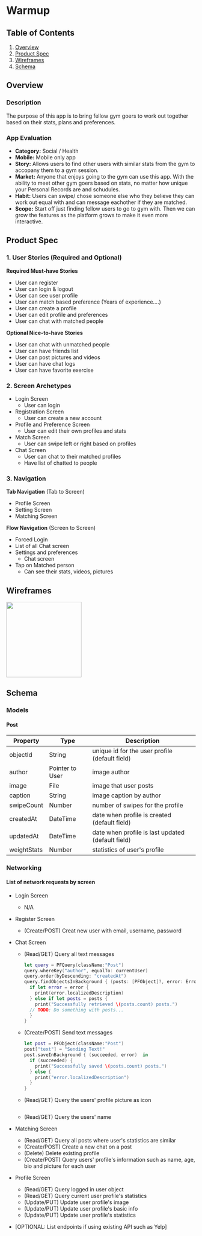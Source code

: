 # Warmup

## Table of Contents
1. [Overview](#Overview)
1. [Product Spec](#Product-Spec)
1. [Wireframes](#Wireframes)
2. [Schema](#Schema)

## Overview
### Description
The purpose of this app is to bring fellow gym goers to work out together based on their stats, plans and preferences.

### App Evaluation
- **Category:** Social / Health
- **Mobile:**  Mobile only app
- **Story:** Allows users to find other users with similar stats from the gym to accopany them to a gym session.
- **Market:** Anyone that enjoys going to the gym can use this app. With the ability to meet other gym goers based on stats, no matter how unique your Personal Records are and schudules.
- **Habit:** Users can swipe/ chose someone else who they believe they can work out equal with and can message eachother if they are matched.
- **Scope:** Start off just finding fellow users to go to gym with. Then we can grow the features as the platform grows to make it even more interactive.

## Product Spec

### 1. User Stories (Required and Optional)

**Required Must-have Stories**

* User can register 
* User can login & logout
* User can see user profile 
* User can match based preference (Years of experience....)
* User can create a profile 
* User can edit profile and preferences
* User can chat with matched people 

**Optional Nice-to-have Stories**

* User can chat with unmatched people 
* User can have friends list
* User can post pictures and videos
* User can have chat logs
* User can have favorite exercise

### 2. Screen Archetypes

* Login Screen
   * User can login
* Registration Screen
   * User can create a new account
* Profile and Preference Screen
   * User can edit their own profiles and stats
* Match Screen
   * User can swipe left or right based on profiles
* Chat Screen
   * User can chat to their matched profiles
   * Have list of chatted to people

### 3. Navigation

**Tab Navigation** (Tab to Screen)

* Profile Screen
* Setting Screen
* Matching Screen

**Flow Navigation** (Screen to Screen)

* Forced Login
* List of all Chat screen
* Settings and preferences
   * Chat screen
* Tap on Matched person
   * Can see their stats, videos, pictures



## Wireframes

<img src="https://i.imgur.com/rGaxHfL.png" height=200>


## Schema 
### Models
#### Post

| Property      | Type     | Description |
   | ------------- | -------- | ------------|
   | objectId      | String   | unique id for the user profile (default field) |
   | author        | Pointer to User| image author |
   | image         | File     | image that user posts |
   | caption       | String   | image caption by author |
   | swipeCount   | Number   | number of swipes for the profile |
   | createdAt     | DateTime | date when profile is created (default field) |
   | updatedAt     | DateTime | date when profile is last updated (default field) |
   | weightStats     | Number | statistics of user's profile |

### Networking
#### List of network requests by screen
   - Login Screen
      - N/A
   - Register Screen
      - (Create/POST) Creat new user with email, username, password
   - Chat Screen
      - (Read/GET) Query all text messages
        ``` swift
        let query = PFQuery(className:"Post")
        query.whereKey("author", equalTo: currentUser)
        query.order(byDescending: "createdAt")
        query.findObjectsInBackground { (posts: [PFObject]?, error: Error?) in
          if let error = error {
            print(error.localizedDescription)
          } else if let posts = posts {
            print("Successfully retrieved \(posts.count) posts.")
          // TODO: Do something with posts...
          }
        }
        ```
      - (Create/POST) Send text messages
        ``` swift
        let post = PFObject(className:"Post")
        post["text"] = "Sending Text!"
        post.saveInBackground { (succeeded, error)  in
          if (succeeded) {
            print("Successfully saved \(posts.count) posts.")
          } else {
            print("error.localizedDescription")
          }
        }
        ```
      - (Read/GET) Query the users' profile picture as icon
        ``` swift
        
        ```
      - (Read/GET) Query the users' name
   - Matching Screen
      - (Read/GET) Query all posts where user's statistics are similar
      - (Create/POST) Create a new chat on a post
      - (Delete) Delete existing profile
      - (Create/POST) Query users' profile's information such as name, age, bio and picture for each user
   - Profile Screen
      - (Read/GET) Query logged in user object
      - (Read/GET) Query current user profile's statistics
      - (Update/PUT) Update user profile's image
      - (Update/PUT) Update user profile's basic info
      - (Update/PUT) Update user profile's statistics

- [OPTIONAL: List endpoints if using existing API such as Yelp]
